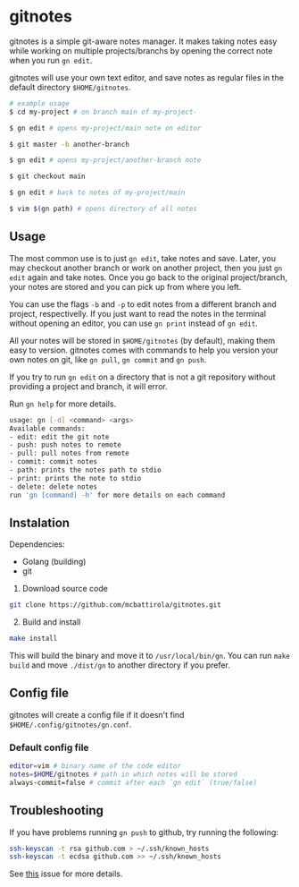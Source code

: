 # gitnotes

gitnotes is a simple git-aware notes manager. It makes taking notes easy while working on multiple projects/branchs by opening the correct note when you run `gn edit`.

gitnotes will use your own text editor, and save notes as regular files in the default directory `$HOME/gitnotes`.

```bash
# example usage
$ cd my-project # on branch main of my-project-

$ gn edit # opens my-project/main note on editor

$ git master -b another-branch

$ gn edit # opens my-project/another-branch note

$ git checkout main

$ gn edit # back to notes of my-project/main

$ vim $(gn path) # opens directory of all notes
```

## Usage

The most common use is to just `gn edit`, take notes and save. Later, you may checkout another branch or work on another project, then you just `gn edit` again and take notes. Once you go back to the original project/branch, your notes are stored and you can pick up from where you left.

You can use the flags `-b` and `-p` to edit notes from a different branch and project, respectivelly. If you just want to read the notes in the terminal without opening an editor, you can use `gn print` instead of `gn edit`.

All your notes will be stored in `$HOME/gitnotes` (by default), making them easy to version. gitnotes comes with commands to help you version your own notes on git, like `gn pull`, `gn commit` and `gn push`.

If you try to run `gn edit` on a directory that is not a git repository without providing a project and branch, it will error.

Run `gn help` for more details.

```bash
usage: gn [-d] <command> <args>
Available commands:
- edit: edit the git note
- push: push notes to remote
- pull: pull notes from remote
- commit: commit notes
- path: prints the notes path to stdio
- print: prints the note to stdio
- delete: delete notes
run 'gn [command] -h' for more details on each command
```

## Instalation

Dependencies:

- Golang (building)
- git

1. Download source code

```bash
git clone https://github.com/mcbattirola/gitnotes.git
```

2. Build and install

```bash
make install
```

This will build the binary and move it to `/usr/local/bin/gn`. You can run `make build` and move `./dist/gn` to another directory if you prefer.

## Config file

gitnotes will create a config file if it doesn't find `$HOME/.config/gitnotes/gn.conf`.

### Default config file

```bash
editor=vim # binary name of the code editor
notes=$HOME/gitnotes # path in which notes will be stored
always-commit=false # commit after each `gn edit` (true/false)
```

## Troubleshooting

If you have problems running `gn push` to github, try running the following:

```bash
ssh-keyscan -t rsa github.com > ~/.ssh/known_hosts
ssh-keyscan -t ecdsa github.com >> ~/.ssh/known_hosts
```

See [this](https://github.com/go-git/go-git/issues/411) issue for more details.
